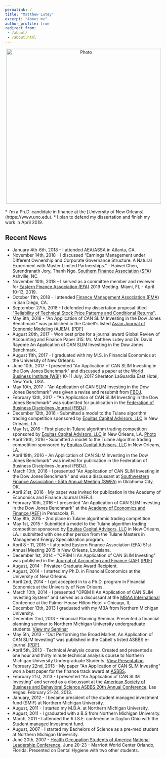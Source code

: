 ```yaml
---
permalink: /
title: "Matthew Lutey"
excerpt: "About me"
author_profile: true
redirect_from:
 - /about/
 - /about.html
---
```

<p align="center">
  <img src="https://yetul.github.io/files/mattEFA.JPG?raw=true" alt="Photo" style="width: 500px;"/>
</p>
<!-- <p align="center">
  <img src="https://yetul.github.io/files/HS.jpg?raw=true" alt="Photo" style="width: 500px;"/>
</p> -->
* I'm a Ph.D. candidate in finance at the [University of New Orleans](https://www.uno.edu).
* I plan to defend my dissertation and finish my work in April 2019.

<!-- * [Click here for my resume.](/files/resume.pdf)
 <!-- * I'm a Ph.D. candidate in finance at the [University of New Orleans](https://www.uno.edu) [Curriculum Vitae](/files/lutey.pdf) My Doctoral Advisor is [Neal Maroney](http://www.uno.edu/coba/EconomicsFinance/FacultyStaff/NMaroney.aspx). -->
 <!-- * I graduated with my Bachelors of Science and Masters in Business Administration from [Northern Michigan University](https://www.nmu.edu) -->
<!--* I published in Cabel's listed journals while attending my MBA [[Recent Publication]](/files/lutey2.pdf)-->
<!-- * My research interests are in [market efficiency tests](/workingpapers), and [program trading](/workingpapers). -->
 <!-- [[Current Research]](/workingpapers)<!--[Working Papers](/workingpapers) -->
<!-- * Please [contact](/contact) me if you are interested in working together. -->  
<!--[conferences](/conferences), [service](/service), and [contact info](/contact) -->

<!-- * I'm interested in collaborating with other students and scholars for new works including game theory, corporate finance, market efficiency, and other studies. Please [contact](/contact) me if you are interested in working together. -->
<!-- * Publications: [Publication 1 PDF](/files/lutey2.pdf), [Publication 2 PDF](/files/lutey1.pdf), [Publication 3 PDF](/files/opbm2.pdf)
* Job Market Research: [Dissertation](/workingpapers)
* Teaching Statement [Click PDF](/files/teaching.pdf)
* Research Statement [Click PDF](/files/research.pdf) -->

<!-- * This website has my [publications](/publications), [teaching evaluations](/teaching), [conference activity](/conferences), [vitae](/files/cv.pdf), [service activity](/service), and [contact](/contact) information. -->


## Recent News
* January 4th-6th, 2018 - I attended AEA/ASSA in Atlanta, GA. 
* November 14th, 2018 - I discussed  “Earnings Management under Different Ownership and Corporate Governance Structure: A Natural Experiment with Master Limited Partnerships.” - Haiwei Chen, Surendranath Jory, Thanh Ngo. [Southern Finance Association (SFA)](http://www.southernfinance.org) Ashville, NC.
* November 10th, 2018 - I served as a committee member and reviewer for [Eastern Finance Association (EFA)](https://www.easternfinance.online) 2019 Meeting. Miami, FL - April 10-13, 2019.
* October 11th, 2018 - I attended [Finance Management Association (FMA)](https://www.fma.org) in San Diego, CA.
* September 27th, 2018 - I defended my dissertation proposal titled ["Reliability of Technical Stock Price Patterns and Conditional Returns"](/workingpapers).
* May 8th, 2018 - "An Application of CAN SLIM Investing in the Dow Jones Benchmark" was published in the Cabell's listed [Asian Journal of Economic Modeling (AJEM)](http://www.aessweb.com/journals/5009). [[PDF]](/files/lutey2.pdf)
* August 20th, 2017 - Won best prize for a journal award Global Review of Accounting and Finance Paper 315: Mr. Matthew Lutey and Dr. David Rayome An Application of CAN SLIM Investing in the Dow Jones Benchmark.
* August 11th, 2017 - I graduated with my M.S. in Financial Economics at the University of New Orleans.
* June 10th, 2017 - I presented "An Application of CAN SLIM Investing in the Dow Jones Benchmark" and discussed a paper at the [World Business Institute (WBI)](http://www.worldbizins.org/conference/details/11) 10-11 July, 2017
Sheraton LaGuardia East Hotel, New York, USA.
* May 10th, 2017 - "An Application of CAN SLIM Investing in the Dow Jones Benchmark" was given a revise and resubmit from [FBDJ](https://www.fbdonline.org/Journal).
* February 13th, 2017 - "An Application of CAN SLIM Investing in the Dow Jones Benchmark" was submitted for publication in the [Federation of Business Disciplines Journal (FBDJ)](https://www.fbdonline.org/Journal) .
* December 12th, 2016 - Submitted a model to the Tulane algorithm trading competition sponsored by [Equitas Capital Advisors, LLC](http://www.equitas-capital.com/) in New Orleans, LA.
* May 1st, 2016 - First place in Tulane algorithm trading competition sponsored by [Equitas Capital Advisors, LLC](http://www.equitas-capital.com/) in New Orleans, LA. [Photo](/files/algo1.JPG)
* April 29th, 2016 - Submitted a model to the Tulane algorithm trading competition sponsored by [Equitas Capital Advisors, LLC](http://www.equitas-capital.com/) in New Orleans, LA.
* April 19th, 2016 - An Application of CAN SLIM Investing in the Dow Jones Benchmark" was invited for publication in the Federation of Business Disciplines Journal (FBDJ).
* March 10th, 2016 - I presented "An Application of CAN SLIM Investing in the Dow Jones Benchmark" and was a discussant at [Southwestern Finance Association - 55th Annual Meeting (SWFA)](http://mailerspostmark.org) in Oklahoma City, OK.
* April 21st, 2016 - My paper was invited for publication in the Academy of Economics and Finance Journal (AEFJ).
* February 10th, 2016 -  I presented "An Application of CAN SLIM Investing in the Dow Jones Benchmark" at the [Academy of Economics and Finance (AEF)](https://www.economics-finance.org) in Pensacola, Fl.
* May 8th, 2015 - 2nd place in Tulane algorithmic trading competition.
* May 1st, 2015 - Submitted a model to the Tulane algorithm trading competition sponsored by [Equitas Capital Advisors, LLC](http://www.equitas-capital.com/) in New Orleans, LA. I submitted with one other person from the Tulane Masters in Management Energy Specialization program.
* April 8 - 11, 2015 - I attended Eastern Finance Association (EFA) 51st Annual Meeting 2015 in New Orleans, Louisiana.
* December 1st, 2014 - "OPBM II An Application of CAN SLIM Investing" was published in the [Journal of Accounting and Finance (JAF)](http://www.na-businesspress.com/jafopen.html).[[PDF]](/files/opbm2.pdf).
* August, 2014 - Privateer Graduate Award Recipient.
* August, 2014 - I started my Ph.D. in Financial Economics at the University of New Orleans.
* April 2nd, 2014 - I got accepted in to a Ph.D. program in Financial Economics at the University of New Orleans.
* March 10th, 2014 -  I presented "OPBM II An Application of CAN SLIM Investing System" and served as a discussant at the [MBAA International](https://mbaainternational.org/) Confeence at the Palmer House Hilton Hotel • Chicago, IL
* December 13th, 2013 I graduated with my MBA from Northern Michigan University.
* December 2nd, 2013 - Financial Planning Seminar. Presented a financial planning seminar to Northern Michigan University undergraduate students. [View my Seminar](http://mediasite.nmu.edu/NMUMediasite/Play/c667aa85bd964bbd9ec943b7c855d68a1d)
* May 5th, 2013 - "Out Performing the Broad Market, An Application of CAN SLIM Investing" was published in the Cabell's listed ASBBS e-journal.[[PDF]](/files/lutey1.pdf).
* April 5th, 2013 - Technical Analysis course. Created and presented a one hour and thirty minute technical analysis course to Northern Michigan University Undergraduate Students. [View Presentation](http://mediasite.nmu.edu/NMUMediasite/Play/b18d3c03b8b64895aed31d86e86a77211d?catalog=3cc6379d-30e7-40de-85d7-295eef8fda1b)
* February 22nd, 2013 - My paper "An Application of CAN SLIM Investing" won a best paper for the finance track award at [ASBBS](http://asbbs.org).
* February 21st, 2013 - I presented "An Application of CAN SLIM Investing" and served as a discussant at the [American Society of Business and Behavioral Science ASBBS 20th Annual Conference](http://asbbs.org), Las Vegas: February 21-24, 2013.
* January, 2012 - I became president of the student managed investment fund (SMIF) at Northern Michigan University.
* August, 2011 - I started my M.B.A. at Northern Michigan University.
* August, 2011 - I graduated with a B.S from Northern Michigan University.
* March, 2011 - I attended the R.I.S.E. conference in Dayton Ohio with the Student managed Investment fund.
* August, 2007 - I started my Bachelors of Science as a pre-med student at Northern Michigan University.
* June 20th, 2007 - [Health Occupation Students of America](http://www.hosa.org/) [National Leadership Conference](http://www.hosa.org/nlc/nlc.html), June 20-23 – Marriott World Center Orlando, Florida. Presented on Dental Hygiene with two other students.


<!--* November 14th, 2018 - I discussed  “Earnings Management under Different Ownership and Corporate Governance Structure: A Natural Experiment with Master Limited Partnerships.” - Haiwei Chen, Surendranath Jory, Thanh Ngo. for the [Southern Finance Association (SFA)](http://www.southernfinance.org) in Ashville, NC.
* November 10th, 2018 - I served as a committee member and reviewer for [Eastern Finance Association (EFA) 2019 Meeting. Miami, FL - April 10-13, 2019](https://www.easternfinance.online).
* October 11th, 2018 - I attended [Finance Management Association (FMA)](https://www.fma.org) in San Diego, CA.
* September 27th, 2018 - I defended my dissertation proposal titled "Reliability of Technical Stock Price Patterns and Conditional Returns".
* May 8th, 2018 - "An Application of CAN SLIM Investing in the Dow Jones Benchmark" was published in the [Asian Journal of Economic Modeling (AJEM)](http://www.aessweb.com/journals/5009) and listed with Cabell's.[[PDF]](/files/lutey2.pdf)
* June 15th, 2017 - "An Application of CAN SLIM Investing in the Dow Jones Benchmark" won a best journal prize award at WBI.
* June 15th, 2017 - I presented "An Application of CAN SLIM Investing in the Dow Jones Benchmark" and discussed a paper at the [World Business Institute (WBI)](http://www.worldbizins.org) in New York, NY.
* May 10th, 2017 - "An Application of CAN SLIM Investing in the Dow Jones Benchmark" was given a revise with an option to resubmit from [FBDJ](https://www.fbdonline.org/Journal).
* February 13th, 2017 - "An Application of CAN SLIM Investing in the Dow Jones Benchmark" was submitted for publication in the Federation of Business Disciplines Journal (FBDJ) .
* April 19th, 2016 - An Application of CAN SLIM Investing in the Dow Jones Benchmark" was invited for publication in the Federation of Business Disciplines Journal (FBDJ).
* March 10th, 2016 - I presented "An Application of CAN SLIM Investing in the Dow Jones Benchmark" and was a discussant at [Southwestern Finance Association - 55th Annual Meeting (SWFA)](http://mailerspostmark.org) in Oklahoma City, OK.
* April 21st, 2016 - My paper was invited for publication in the Academy of Economics and Finance Journal (AEFJ).
* February 10th, 2016 -  I presented "An Application of CAN SLIM Investing in the Dow Jones Benchmark" at the Academy of Economics and Finance [(AEF)](https://www.economics-finance.org) in Pensacola, Fl.
* December 1st, 2014 - "OPBM II An Application of CAN SLIM Investing" was published in the Journal of Accounting and Finance [(JAF)](http://www.na-businesspress.com/jafopen.html)[[PDF]](/files/opbm2.pdf) .
* March 10th, 2014 -  I presented "OPBM II An Application of CAN SLIM Investing System" and served as a discussant at the [MBAA International Confeence at the Palmer House Hilton Hotel • Chicago, IL](https://mbaainternational.org/)
* May 5th, 2013 - "Out Performing the Broad Market, An Application of CAN SLIM Investing" was published in the Cabell's listed [ASBBS e-journal](/files/lutey1.pdf).
* February 22nd, 2013 - My paper "An Application of CAN SLIM Investing" won a best paper for the finance track award at [ASBBS](http://asbbs.org).
* February 21st, 2013 - I presented "An Application of CAN SLIM Investing" and served as a discussant at the American Society of Business and Behavioral Science ASBBS 20th Annual Conference, Las Vegas: February 21-24, 2013. -->
